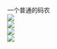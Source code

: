 一个普通的码农  
![](https://img.shields.io/github/issues/zsfen/common?style=plastic)  
![](https://img.shields.io/github/forks/zsfen/common)  
![](https://img.shields.io/github/stars/zsfen/common)  
![](https://img.shields.io/github/license/zsfen/common)

